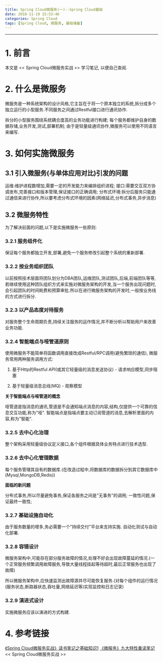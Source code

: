 ```yaml
---
title: Spring Cloud微服务(一)--Spring Cloud基础
date: 2018-11-19 15:53:46
categories: Spring Cloud
tags: [Spring Cloud, 微服务, 基础储备]
---
```


----

<!-- more -->

# 1. 前言

本文是 << Spring Cloud微服务实战 >> 学习笔记, 以便自己查阅.

# 2. 什么是微服务

微服务是一种系统架构的设计风格,它主旨在于将一个原本独立的系统,拆分成多个独立运行的小型服务.不同服务之间通过Restful接口进行通讯协作.

拆分的小型服务围绕系统耦合度高的业务功能进行构建;
每个服务都维护自身的数据存储,业务开发,测试,部署机制;
由于是轻量级通讯协作,微服务可以使用不同语言来编写.

# 3. 如何实施微服务

## 3.1 引入微服务(与单体应用对比)引发的问题

运维:维护进程数增加,需要一定的开发能力来编排组织进程;
接口:需要交互双方协调发布,完善接口和版本管理,保证接口的正确调用;
分布式环境:拆分后服务只能通过通信来进行协作,所以要考虑分布式环境的因素(网络延迟,分布式事务,异步消息)

## 3.2 微服务特性

为了解决前面的问题,以下是实施微服务一些原则:

### 3.2.1 服务组件化

保证每个服务都独立开发,部署,避免一个服务修改引起整个系统的重新部署.

### 3.2.2 按业务组织团队

以前按照技术层面将团队划分为DBA团队,运维团队,测试团队,后端,前端团队等等,若继续使用这种团队组织方式来实施对微服务架构的开发,当一个服务出现问题时,会引起团队的时间耗费和预算审批.所以在进行微服务架构的开发时,一般按业务线的方式进行拆分.

### 3.2.3 以产品态度对待服务

对服务整个生命周期负责,持续关注服务的运作情况,并不断分析以帮助用户来改善业务功能.

### 3.2.4 智能端点与哑管道原则

使用微服务不能简单将函数调用直接改成Restful/RPC调用(避免繁琐的通信), 微服务常用两种服务调用方式:

1. 基于Http的Restful API(或其它轻量级的消息发送协议) - 请求响应模型,同步阻塞

2. 基于轻量级消息总线(MQ) - 观察模型

**关于智能端点与哑管道的概念**

哑管道是指消息的通讯,管道是不会通知端点消息的内容,结构,仅提供一个可靠的信息交互功能,称为"哑".
智能端点是指端点要主动订阅管道的消息,去解析里面的内容,称为"智能".

### 3.2.5 去中心化治理

整个架构采用轻量级协议定义接口,各个组件根据具体业务特点进行技术选型.

### 3.2.6 去中心化管理数据

每个服务管理其自有的数据库.(在改造过程中,将数据库的数据拆分到其它数据库中(Mysql,MongoDB,Redis))

**面临的新问题**

分布式事务,所以尽量避免事务,保证各服务之间是"无事务"的调用;
一致性问题,保证最终一致性;

### 3.2.7 基础设施自动化

由于服务数量的增多,务必需要一个"持续交付"平台来支持实施.
自动化测试与自动化部署.

### 3.2.8 容错设计

微服务架构中,可能存在部分服务故障的情况,处理不好会出现故障蔓延的情况.(一个正常服务频繁调用故障服务,导致大量线程挂起等待超时,最后正常服务也出现了故障)

所以微服务架构中,应快速监测出故障源并尽可能恢复服务.(对每个组件的运行情况(服务状态,断路器状态,吞吐量,网络延迟等)实现监控和日志记录)

### 3.2.9 演进式设计

实施微服务应该以演进的方式构建.

# 4. 参考链接

[《Spring Cloud微服务实战》读书笔记之基础知识1](https://www.cnblogs.com/guanjianzhuo/p/9732970.html)
[《微服务》九大特性重读笔记](http://blog.didispace.com/20160917-microservices-note/)
<< Spring Cloud微服务实战 >>